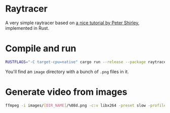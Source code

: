 # Raytracer

A very simple raytracer based on [a nice tutorial by Peter Shirley](https://raytracing.github.io/books/RayTracingInOneWeekend.html), implemented in Rust.

# Compile and run

```bash
RUSTFLAGS="-C target-cpu=native" cargo run --release --package raytracer --bin main
```

You'll find an `image` directory with a bunch of `.png` files in it.

# Generate video from images

```bash
ffmpeg -i images/[DIR_NAME]/%08d.png -c:v libx264 -preset slow -profile:v high -crf 18 -coder 1 -pix_fmt yuv420p -movflags +faststart -g 60 -bf 2 video.mp4
```

